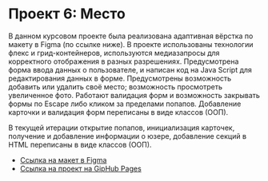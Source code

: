 # Проект 6: Место

В данном курсовом проекте была реализована адаптивная вёрстка по макету в Figma (по ссылке ниже).
В проекте использованы технологии флекс и грид-контейнеров, используются медиазапросы для корректного отображения в разных разрешениях.
Предусмотрена форма ввода данных о пользователе, и написан код на Java Script для редактирования данных в форме. Предусмотрены возможность добавить или удалить своё место; возможность просмотреть увеличенное фото.
Работают валидация форм и возможность закрывать формы по Escape либо кликом за пределами попапов.
Добавление карточки и валидация форм переписаны в виде классов (ООП).

В текущей итерации открытие попапов, инициализация карточек, получение и добавление информации о юзере, добавление секций в HTML  переписаны в виде классов (ООП).

* [Ссылка на макет в Figma](https://www.figma.com/file/nlYpT4VhFiwimn2YlncrcF/JavaScript.-Sprint-6)
* [Ссылка на проект на GipHub Pages](https://zzzebbra.github.io/mesto/index.html)




